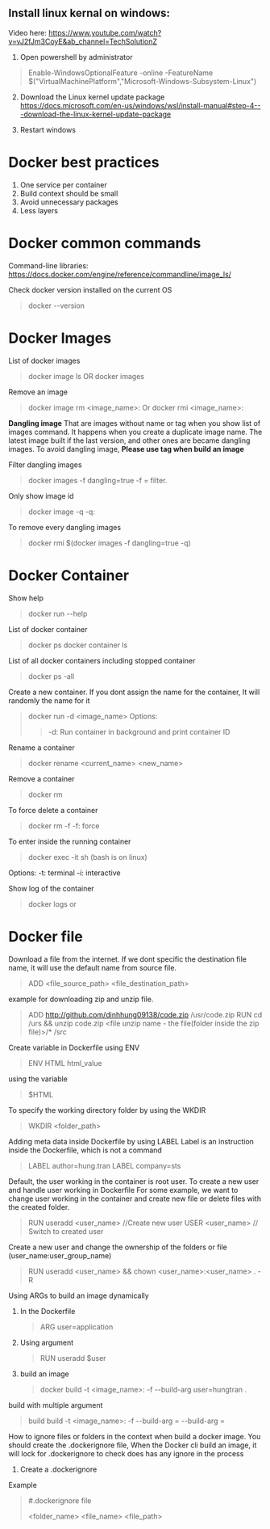 ## Install linux kernal on windows:
Video here: https://www.youtube.com/watch?v=vJ2fJm3CoyE&ab_channel=TechSolutionZ
1. Open powershell by administrator

> Enable-WindowsOptionalFeature -online -FeatureName $("VirtualMachinePlatform","Microsoft-Windows-Subsystem-Linux")

2. Download the Linux kernel update package
https://docs.microsoft.com/en-us/windows/wsl/install-manual#step-4---download-the-linux-kernel-update-package

3. Restart windows

# Docker best practices
1. One service per container
2. Build context should be small
3. Avoid unnecessary packages
4. Less layers

# Docker common commands

Command-line libraries:
https://docs.docker.com/engine/reference/commandline/image_ls/

Check docker version installed on the current OS
> docker --version

# Docker Images

List of docker images
> docker image ls
> OR
> docker images

Remove an image
> docker image rm <image_name>:<version>
> Or
> docker rmi <image_name>:<version>

**Dangling image**
That are images without name or tag when you show list of images command.
It happens when you create a duplicate image name. The latest image built if the last version, and other ones are became dangling images.
To avoid dangling image, **Please use tag when build an image**

Filter dangling images
> docker images -f dangling=true
> -f = filter.

Only show image id
> docker image -q
> -q: 

To remove every dangling images
> docker rmi $(docker images -f dangling=true -q)



# Docker Container

Show help
> docker run --help

List of docker container
> docker ps
> docker container ls

List of all docker containers including stopped container
> docker ps -all

Create a new container. If you dont assign the name for the container, It will randomly the name for it
> docker run -d <image_name>
> Options:
>> -d: Run container in background and print container ID

Rename a container
> docker rename <current_name> <new_name>

Remove a container
> docker rm <container>

To force delete a container
> docker rm -f <container>
> -f: force

To enter inside the running container
> docker exec -it <container> sh (bash is on linux)

Options:
-t: terminal
-i: interactive

Show log of the container
>docker logs <container> or <container>

# Docker file

Download a file from the internet. If we dont specific the destination file name, it will use the default name from source file.
> ADD <file_source_path> <file_destination_path> 

example for downloading zip and unzip file.
> ADD http://github.com/dinhhung09138/code.zip /usr/code.zip
> RUN cd /urs && unzip code.zip <file unzip name - the file(folder inside the zip file)>/* /src<destination path>
> 

Create variable in Dockerfile using ENV
> ENV HTML html_value

using the variable
> $HTML

To specify the working directory folder by using the WKDIR
> WKDIR <folder_path>

Adding meta data inside Dockerfile by using LABEL
Label is an instruction inside the Dockerfile, which is not a command
> LABEL author=hung.tran
> LABEL company=sts

Default, the user working in the container is root user. To create a new user and handle user working in Dockerfile
For some example, we want to change user working in the container and create new file or delete files with the created folder.
> RUN useradd <user_name> //Create new user
> USER <user_name> // Switch to created user

Create a new user and change the ownership of the folders or file (user_name:user_group_name)
> RUN useradd <user_name> && chown <user_name>:<user_name> . - R

Using ARGs to build an image dynamically

1. In the Dockerfile
   > ARG user=application
2. Using argument
   > RUN useradd $user
3. build an image
   > docker build -t <image_name>:<version> -f <Dockerfile> --build-arg user=hungtran .

build with multiple argument
> build build -t <image_name>:<version> -f <Dockerfile> --build-arg <arg1>=<value> --build-arg <arg2>=<value>

How to ignore files or folders in the context when build a docker image. You should create the .dockerignore file,
When the Docker cli build an image, it will lock for .dockerignore to check does has any ignore in the process
1. Create a .dockerignore

Example
> #.dockerignore file
> 
> <folder_name>
> <file_name>
> <file_path>